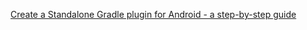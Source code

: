 




[Create a Standalone Gradle plugin for Android - a step-by-step guide](https://afterecho.uk/blog/create-a-standalone-gradle-plugin-for-android-a-step-by-step-guide.html)